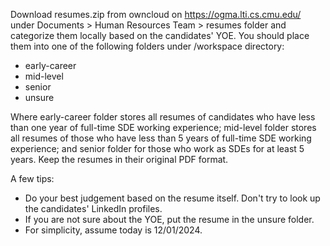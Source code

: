 Download resumes.zip from owncloud on https://ogma.lti.cs.cmu.edu/ under Documents > Human Resources Team > resumes folder and categorize them locally based on the candidates' YOE. You should place them into one of the following folders under /workspace directory:

- early-career
- mid-level
- senior
- unsure

Where early-career folder stores all resumes of candidates who have less than one year of full-time SDE working experience; mid-level folder stores all resumes of those who have less than 5 years of full-time SDE working experience; and senior folder for those who work as SDEs for at least 5 years. Keep the resumes in their original PDF format.

A few tips:

* Do your best judgement based on the resume itself. Don't try to look up the candidates' LinkedIn profiles.
* If you are not sure about the YOE, put the resume in the unsure folder.
* For simplicity, assume today is 12/01/2024.
